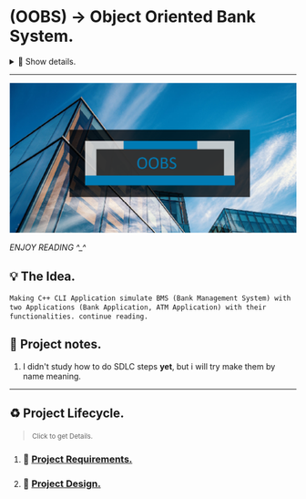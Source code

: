 # **(OOBS)** -> Object Oriented Bank System.

<details>

<summary>🎫 Show details.</summary>

| Project details  |           |
| ------------     | --------- |
| Developer    :   | Kareem    |
| Prog lang    :   | C++       |
| Version      :   | 0.1       |
| Starting Date:   | 9th-4-2024|

</details>

***
<img src="./doc/imgs/ProjectCover.png" alt="-> project cover, project logo">

*ENJOY READING ^_^*

## 💡 The Idea.
    Making C++ CLI Application simulate BMS (Bank Management System) with two Applications (Bank Application, ATM Application) with their functionalities. continue reading.

## 📝 Project notes.

1. I didn't study how to do SDLC steps **yet**, but i will try make them by name meaning.

***

## ♻ Project Lifecycle.

> <small>Click to get Details.</small> 

1. ### 📜 [Project Requirements.](./doc/1-Requirments/requirments.md)
1. ### 🎨 [Project Design.](./doc/2-Design/design.md)

